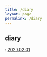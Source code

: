 ```yaml
---
title: /diary
layout: page
permalink: /diary
---
```


## diary

: [2020.02.01](/post/2020.02.01.md)   

